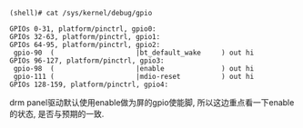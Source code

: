 
    (shell)# cat /sys/kernel/debug/gpio

    GPIOs 0-31, platform/pinctrl, gpio0:
    GPIOs 32-63, platform/pinctrl, gpio1:
    GPIOs 64-95, platform/pinctrl, gpio2:
     gpio-90  (                    |bt_default_wake     ) out hi
    GPIOs 96-127, platform/pinctrl, gpio3:
     gpio-98  (                    |enable              ) out hi
     gpio-111 (                    |mdio-reset          ) out hi
    GPIOs 128-159, platform/pinctrl, gpio4:

  drm panel驱动默认使用enable做为屏的gpio使能脚, 所以这边重点看一下enable的状态,
  是否与预期的一致.
